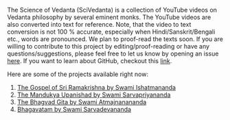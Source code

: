 The Science of Vedanta (SciVedanta) is a collection of YouTube videos on Vedanta philosophy by several eminent monks.
The YouTube videos are also converted into text for reference. 
Note, that the video to text conversion is not 100 % accurate, especially when Hindi/Sanskrit/Bengali etc., words
are pronounced. We plan to proof-read the texts soon. If you are willing to contribute to this project by editing/proof-reading or have any questions/suggestions, 
please feel free to let us know by opening an issue [here](https://github.com/SciVedanta/SciVedanta.github.io/issues/new). If you want to learn about GitHub, checkout this [link](https://egghead.io/courses/how-to-contribute-to-an-open-source-project-on-github).

Here are some of the projects available right now:

1. [The Gospel of Sri Ramakrishna by Swami Ishatmananda](https://scivedanta.github.io/panchamveda_ishatmananda/)
2. [The Mandukya Upanishad by Swami Sarvapriyananda](https://scivedanta.github.io/mandukya_sarvapriyananda/)
3. [The Bhagvad Gita by Swami Atmajnanananda](https://scivedanta.github.io/gita_atmapriyananda/)
4. [Bhagavatam by Swami Sarvadevananda](https://scivedanta.github.io/bhagavatam_sarvadevananda/)
